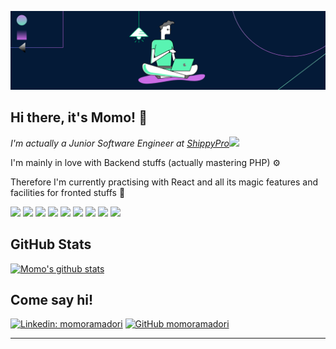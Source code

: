 ![momoramadori's banner](https://github.com/momoramadori/momoramadori/blob/master/images/1.png)

## Hi there, it's Momo! 👋

<p><em>I'm actually a Junior Software Engineer at <a href="https://www.shippypro.com/">ShippyPro</a><img src="https://media.giphy.com/media/8crK6V3SrdR97sQC1i/giphy.gif" width="30">
</em></p>

I'm mainly in love with Backend stuffs (actually mastering PHP) ⚙️

Therefore I'm currently practising with React and all its magic features and  facilities for fronted stuffs 🚀  

![](https://img.shields.io/badge/editor-VS%20Code-informational?style=flat&logo=Visual-Studio-Code&logoColor=white&color=59f4b2)
![](https://img.shields.io/badge/code-PHP-informational?style=flat&logo=PHP&logoColor=white&color=59f4b2)
![](https://img.shields.io/badge/DB-MySQL-informational?style=flat&logo=MySQL&logoColor=white&color=59f4b2)
![](https://img.shields.io/badge/code-JavaScript-informational?style=flat&logo=JavaScript&logoColor=white&color=59f4b2)
![](https://img.shields.io/badge/code-React-informational?style=flat&logo=React&logoColor=white&color=59f4b2)
![](https://img.shields.io/badge/library-jQuery-informational?style=flat&logo=jQuery&logoColor=white&color=59f4b2)
![](https://img.shields.io/badge/code-SASS-informational?style=flat&logo=Sass&logoColor=white&color=59f4b2)
![](https://img.shields.io/badge/fw-Bootstrap-informational?style=flat&logo=Bootstrap&logoColor=white&color=59f4b2)
![](https://img.shields.io/badge/fw-Laravel-informational?style=flat&logo=Laravel&logoColor=white&color=59f4b2)

## GitHub Stats

[![Momo's github stats](https://github-readme-stats.vercel.app/api?username=momoramadori&show_icons=true&theme=nightowl)](https://github.com/momoramadori/github-readme-stats)

## Come say hi!

[![Linkedin: momoramadori](https://img.shields.io/badge/momoramadori-blue?style=flat-square&logo=Linkedin&logoColor=white&link=https://www.linkedin.com/in/momoramadori/)](https://www.linkedin.com/in/momoramadori/)
[![GitHub momoramadori](https://img.shields.io/github/followers/momoramadori?label=follow&style=social)](https://github.com/momoramadori)

---


